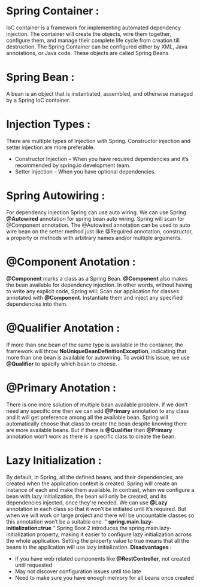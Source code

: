 # Spring Container :
IoC container is a framework for implementing automated dependency injection. The container will create the objects, wire them together, configure them, and manage their complete life cycle from creation till destruction. The Spring Container can be configured either by XML, Java annotations, or Java code. These objects are called Spring Beans.
# Spring Bean :
A bean is an object that is instantiated, assembled, and otherwise managed by a Spring IoC container.
# Injection Types :
There are multiple types of Injection with Spring. Constructor injection and setter injection are more preferable. 
-	Constructor Injection – When you have required dependencies and it’s recommended by spring.io development team.
- Setter Injection – When you have optional dependencies.
# Spring Autowiring :
For dependency injection Spring can use auto wiring.  We can use Spring __@Autowired__ annotation for spring bean auto wiring. Spring will scan for @Component annotation. The @Autowired annotation can be used to auto wire bean on the setter method just like @Required annotation, constructor, a property or methods with arbitrary names and/or multiple arguments. 
# @Component Anotation :
__@Component__ marks a class as a Spring Bean. __@Component__ also makes the bean available for dependency injection. In other words, without having to write any explicit code, Spring will: Scan our application for classes annotated with __@Component__. Instantiate them and inject any specified dependencies into them. 
# @Qualifier Anotation :
If more than one bean of the same type is available in the container, the framework will throw __NoUniqueBeanDefinitionException__, indicating that more than one bean is available for autowiring. To avoid this issue, we use __@Qualifier__ to specify which bean to choose. 
# @Primary Anotation :
There is one more solution of multiple bean available problem. If we don’t need any specific one then we can add __@Primary__ annotation to any class and it will get preference among all the available bean. Spring will automatically choose that class to create the bean despite knowing there are more available beans. But if there is __@Qualifier__ then __@Primary__ annotation won’t work as there is a specific class to create the bean.
# Lazy Initialization :
By default, in Spring, all the defined beans, and their dependencies, are created when the application context is created. Spring will create an instance of each and make them available. In contrast, when we configure a bean with lazy initialization, the bean will only be created, and its dependencies injected, once they're needed. We can use __@Lazy__ annotation in each class so that it won’t be initiated until it’s required. But when we will work on large project and there will be uncountable classes so this annotation won’t be a suitable one.  “ __spring.main.lazy-initialization=true__ “
Spring Boot 2 introduces the spring.main.lazy-initialization property, making it easier to configure lazy initialization across the whole application.
Setting the property value to true means that all the beans in the application will use lazy initialization.
__Disadvantages__ :
- If you have web related components like __@RestController__, not created until requested
- May not discover configuration issues until too late
- Need to make sure you have enough memory for all beans once created


